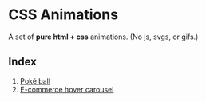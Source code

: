 # CSS Animations

A set of **pure html + css** animations. (No js, svgs, or gifs.)

## Index
1. [Poké ball](https://github.com/toureholder/css-animations/tree/main/pokeball)
2. [E-commerce hover carousel](https://github.com/toureholder/css-animations/tree/main/two-slide-hover-carousel)